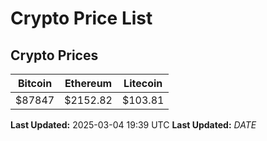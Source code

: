 # Crypto Price List

## Crypto Prices
| Bitcoin | Ethereum | Litecoin |
| ------- | -------- | -------- |
| $87847 | $2152.82 | $103.81 |
**Last Updated:** 2025-03-04 19:39 UTC
**Last Updated:** $DATE$

